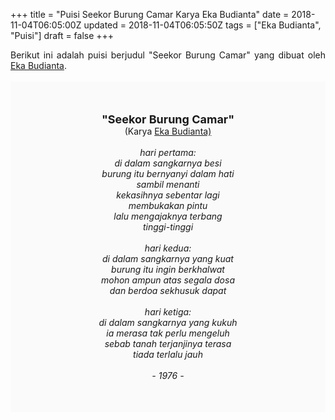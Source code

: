 +++
title = "Puisi Seekor Burung Camar Karya Eka Budianta"
date = 2018-11-04T06:05:00Z
updated = 2018-11-04T06:05:50Z
tags = ["Eka Budianta", "Puisi"]
draft = false
+++

<div dir="ltr" style="text-align: left;" trbidi="on"><div style="text-align: justify;">Berikut ini adalah puisi berjudul "Seekor Burung Camar" yang dibuat oleh <a href="https://ensiklopedia.kemdikbud.go.id/sastra/artikel/Eka_Budianta" target="_blank">Eka Budianta</a>. </div><br /><div style="background: #FAFAFA; font-size: 14px; height: auto; margin: 0 auto; padding: 50px; text-align: center; width: auto;"><span style="font-size: 18px;"><b>"Seekor Burung Camar"</b></span><br />(Karya <a href="https://www.sekata.web.id/tags/eka-budianta" target="_blank">Eka Budianta)</a> <br /><br /><i>hari pertama:</i><br /><i>di dalam sangkarnya besi</i><br /><i>burung itu bernyanyi dalam hati</i><br /><i>sambil menanti</i><br /><i>kekasihnya sebentar lagi</i><br /><i>membukakan pintu</i><br /><i>lalu mengajaknya terbang</i><br /><i>tinggi-tinggi</i><br /><br /><i>hari kedua:</i><br /><i>di dalam sangkarnya yang kuat</i><br /><i>burung itu ingin berkhalwat</i><br /><i>mohon ampun atas segala dosa</i><br /><i>dan berdoa sekhusuk dapat</i><br /><br /><i>hari ketiga:</i><br /><i>di dalam sangkarnya yang kukuh</i><br /><i>ia merasa tak perlu mengeluh</i><br /><i>sebab tanah terjanjinya terasa</i><br /><i>tiada terlalu jauh</i><br /><br /><i>- 1976 -</i></div></div>
